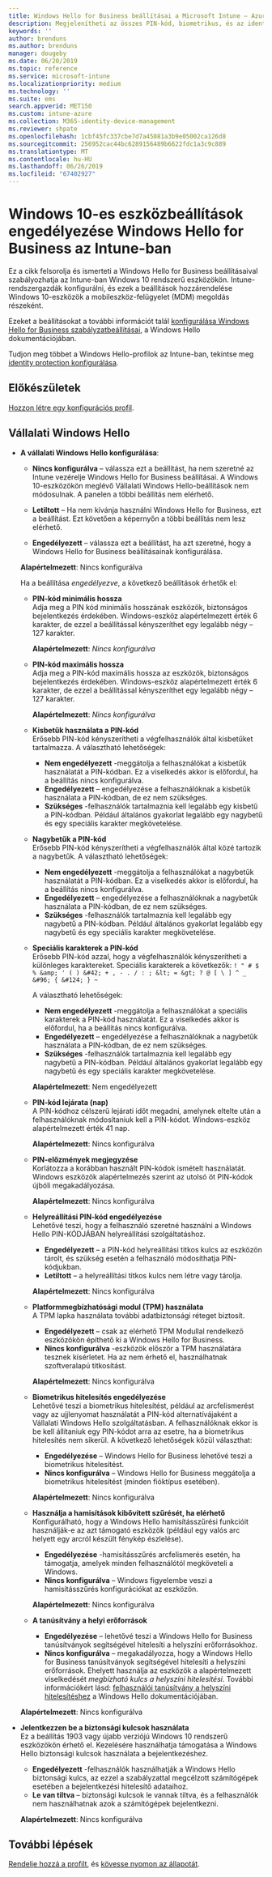 ```yaml
---
title: Windows Hello for Business beállításai a Microsoft Intune – Azure |} A Microsoft Docs
description: Megjelenítheti az összes PIN-kód, biometrikus, és az identity protection profilban hamisításszűrés beállítások használata és konfigurálása Windows Hello for Business a Microsoft Intune-ban Windows 10-eszközök listáját.
keywords: ''
author: brenduns
ms.author: brenduns
manager: dougeby
ms.date: 06/20/2019
ms.topic: reference
ms.service: microsoft-intune
ms.localizationpriority: medium
ms.technology: ''
ms.suite: ems
search.appverid: MET150
ms.custom: intune-azure
ms.collection: M365-identity-device-management
ms.reviewer: shpate
ms.openlocfilehash: 1cbf45fc337cbe7d7a45081a3b9e05002ca126d8
ms.sourcegitcommit: 256952cac44bc6289156489b6622fdc1a3c9c889
ms.translationtype: MT
ms.contentlocale: hu-HU
ms.lasthandoff: 06/26/2019
ms.locfileid: "67402927"
---
```

# <a name="windows-10-device-settings-to-enable-windows-hello-for-business-in-intune"></a>Windows 10-es eszközbeállítások engedélyezése Windows Hello for Business az Intune-ban

Ez a cikk felsorolja és ismerteti a Windows Hello for Business beállításaival szabályozhatja az Intune-ban Windows 10 rendszerű eszközökön. Intune-rendszergazdák konfigurálni, és ezek a beállítások hozzárendelése Windows 10-eszközök a mobileszköz-felügyelet (MDM) megoldás részeként. 

Ezeket a beállításokat a további információt talál [konfigurálása Windows Hello for Business szabályzatbeállításai](https://docs.microsoft.com/windows/security/identity-protection/hello-for-business/hello-cert-trust-policy-settings), a Windows Hello dokumentációjában.


Tudjon meg többet a Windows Hello-profilok az Intune-ban, tekintse meg [identity protection konfigurálása](identity-protection-configure.md).

## <a name="before-you-begin"></a>Előkészületek

[Hozzon létre egy konfigurációs profil](identity-protection-configure.md#create-the-device-profile).

## <a name="windows-hello-for-business"></a>Vállalati Windows Hello
- **A vállalati Windows Hello konfigurálása**:
  - **Nincs konfigurálva** – válassza ezt a beállítást, ha nem szeretné az Intune vezérelje Windows Hello for Business beállításai. A Windows 10-eszközökön meglévő Vállalati Windows Hello-beállítások nem módosulnak. A panelen a többi beállítás nem elérhető.

  - **Letiltott** – Ha nem kívánja használni Windows Hello for Business, ezt a beállítást. Ezt követően a képernyőn a többi beállítás nem lesz elérhető.
  - **Engedélyezett** – válassza ezt a beállítást, ha azt szeretné, hogy a Windows Hello for Business beállításainak konfigurálása.  
  
  **Alapértelmezett**: Nincs konfigurálva

  Ha a beállítása *engedélyezve*, a következő beállítások érhetők el:

    - **PIN-kód minimális hossza**  
     Adja meg a PIN kód minimális hosszának eszközök, biztonságos bejelentkezés érdekében. Windows-eszköz alapértelmezett érték 6 karakter, de ezzel a beállítással kényszeríthet egy legalább négy – 127 karakter. 
  
      **Alapértelmezett**: *Nincs konfigurálva*

    - **PIN-kód maximális hossza**  
    Adja meg a PIN-kód maximális hossza az eszközök, biztonságos bejelentkezés érdekében. Windows-eszköz alapértelmezett érték 6 karakter, de ezzel a beállítással kényszeríthet egy legalább négy – 127 karakter.  

      **Alapértelmezett**: *Nincs konfigurálva*  

    - **Kisbetűk használata a PIN-kód**  
      Erősebb PIN-kód kényszerítheti a végfelhasználók által kisbetűket tartalmazza. A választható lehetőségek:

      - **Nem engedélyezett** -meggátolja a felhasználókat a kisbetűk használatát a PIN-kódban. Ez a viselkedés akkor is előfordul, ha a beállítás nincs konfigurálva.
      - **Engedélyezett** – engedélyezése a felhasználóknak a kisbetűk használata a PIN-kódban, de ez nem szükséges.
      - **Szükséges** -felhasználók tartalmaznia kell legalább egy kisbetű a PIN-kódban. Például általános gyakorlat legalább egy nagybetű és egy speciális karakter megkövetelése.

    - **Nagybetűk a PIN-kód**  
    Erősebb PIN-kód kényszerítheti a végfelhasználók által közé tartozik a nagybetűk. A választható lehetőségek:

      - **Nem engedélyezett** -meggátolja a felhasználókat a nagybetűk használatát a PIN-kódban. Ez a viselkedés akkor is előfordul, ha a beállítás nincs konfigurálva.
      - **Engedélyezett** – engedélyezése a felhasználóknak a nagybetűk használata a PIN-kódban, de ez nem szükséges.
      - **Szükséges** -felhasználók tartalmaznia kell legalább egy nagybetű a PIN-kódban. Például általános gyakorlat legalább egy nagybetű és egy speciális karakter megkövetelése.

    - **Speciális karakterek a PIN-kód**  
    Erősebb PIN-kód azzal, hogy a végfelhasználók kényszerítheti a különleges karaktereket. Speciális karakterek a következők: `! " # $ % &amp; ' ( ) &#42; + , - . / : ; &lt; = &gt; ? @ [ \ ] ^ _ &#96; { &#124; } ~`  
 
      A választható lehetőségek:
      - **Nem engedélyezett** -meggátolja a felhasználókat a speciális karakterek a PIN-kód használatát. Ez a viselkedés akkor is előfordul, ha a beállítás nincs konfigurálva.
      - **Engedélyezett** – engedélyezése a felhasználóknak a nagybetűk használata a PIN-kódban, de ez nem szükséges.
      - **Szükséges** -felhasználók tartalmaznia kell legalább egy nagybetű a PIN-kódban. Például általános gyakorlat legalább egy nagybetű és egy speciális karakter megkövetelése.

      **Alapértelmezett**: Nem engedélyezett

  - **PIN-kód lejárata (nap)**  
      A PIN-kódhoz célszerű lejárati időt megadni, amelynek eltelte után a felhasználóknak módosítaniuk kell a PIN-kódot. Windows-eszköz alapértelmezett érték 41 nap.

    **Alapértelmezett**: Nincs konfigurálva

  - **PIN-előzmények megjegyzése**  
    Korlátozza a korábban használt PIN-kódok ismételt használatát. Windows eszközök alapértelmezés szerint az utolsó öt PIN-kódok újbóli megakadályozása.  

    **Alapértelmezett**: Nincs konfigurálva  

  - **Helyreállítási PIN-kód engedélyezése**   
    Lehetővé teszi, hogy a felhasználó szeretné használni a Windows Hello PIN-KÓDJÁBAN helyreállítási szolgáltatáshoz. 
    
    - **Engedélyezett** – a PIN-kód helyreállítási titkos kulcs az eszközön tárolt, és szükség esetén a felhasználó módosíthatja PIN-kódjukban.  
    - **Letiltott** – a helyreállítási titkos kulcs nem létre vagy tárolja.

    **Alapértelmezett**: Nincs konfigurálva

  - **Platformmegbízhatósági modul (TPM) használata**   
    A TPM lapka használata további adatbiztonsági réteget biztosít.  

    - **Engedélyezett** – csak az elérhető TPM Modullal rendelkező eszközökön építhető ki a Windows Hello for Business.
    - **Nincs konfigurálva** -eszközök először a TPM használatára tesznek kísérletet. Ha az nem érhető el, használhatnak szoftveralapú titkosítást.
    
    **Alapértelmezett**: Nincs konfigurálva

  - **Biometrikus hitelesítés engedélyezése**  
     Lehetővé teszi a biometrikus hitelesítést, például az arcfelismerést vagy az ujjlenyomat használatát a PIN-kód alternatívájaként a Vállalati Windows Hello szolgáltatásban. A felhasználóknak ekkor is be kell állítaniuk egy PIN-kódot arra az esetre, ha a biometrikus hitelesítés nem sikerül. A következő lehetőségek közül választhat:

    - **Engedélyezése** – Windows Hello for Business lehetővé teszi a biometrikus hitelesítést.
    - **Nincs konfigurálva** – Windows Hello for Business meggátolja a biometrikus hitelesítést (minden fióktípus esetében).

    **Alapértelmezett**: Nincs konfigurálva

  - **Használja a hamisítások kibővített szűrését, ha elérhető**  
    Konfigurálható, hogy a Windows Hello hamisításszűrési funkcióit használják-e az azt támogató eszközök (például egy valós arc helyett egy arcról készült fénykép észlelése).  
    - **Engedélyezése** -hamisításszűrés arcfelismerés esetén, ha támogatja, amelyek minden felhasználótól megköveteli a Windows.
    - **Nincs konfigurálva** – Windows figyelembe veszi a hamisításszűrés konfigurációkat az eszközön.

    **Alapértelmezett**: Nincs konfigurálva

  - **A tanúsítvány a helyi erőforrások**  

    - **Engedélyezése** – lehetővé teszi a Windows Hello for Business tanúsítványok segítségével hitelesíti a helyszíni erőforrásokhoz.
    - **Nincs konfigurálva** – megakadályozza, hogy a Windows Hello for Business tanúsítványok segítségével hitelesíti a helyszíni erőforrások. Ehelyett használja az eszközök a alapértelmezett viselkedését *megbízható kulcs a helyszíni hitelesítési*. További információkért lásd: [felhasználói tanúsítvány a helyszíni hitelesítéshez](https://docs.microsoft.com/windows/security/identity-protection/hello-for-business/hello-cert-trust-policy-settings#use-certificate-for-on-premises-authentication) a Windows Hello dokumentációjában.  

  **Alapértelmezett**: Nincs konfigurálva

- **Jelentkezzen be a biztonsági kulcsok használata**  
  Ez a beállítás 1903 vagy újabb verziójú Windows 10 rendszerű eszközökön érhető el. Kezelésére használhatja támogatása a Windows Hello biztonsági kulcsok használata a bejelentkezéshez.  

  - **Engedélyezett** -felhasználók használhatják a Windows Hello biztonsági kulcs, az ezzel a szabályzattal megcélzott számítógépek esetében a bejelentkezési hitelesítő adataihoz. 
  - **Le van tiltva** – biztonsági kulcsok le vannak tiltva, és a felhasználók nem használhatnak azok a számítógépek bejelentkezni.   

  **Alapértelmezett**: Nincs konfigurálva

## <a name="next-steps"></a>További lépések

[Rendelje hozzá a profilt](device-profile-assign.md), és [kövesse nyomon az állapotát](device-profile-monitor.md).

